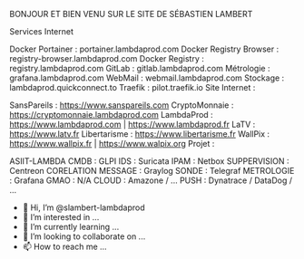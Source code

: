 BONJOUR ET BIEN VENU SUR LE SITE DE SÉBASTIEN LAMBERT
 

Services Internet

Docker Portainer : portainer.lambdaprod.com
Docker Registry Browser : registry-browser.lambdaprod.com
Docker Registry : registry.lambdaprod.com
GitLab : gitlab.lambdaprod.com
Métrologie : grafana.lambdaprod.com
WebMail : webmail.lambdaprod.com
Stockage : lambdaprod.quickconnect.to
Traefik : pilot.traefik.io
Site Internet :

SansPareils : https://www.sanspareils.com
CryptoMonnaie : https://cryptomonnaie.lambdaprod.com
LambdaProd : https://www.lambdaprod.com | https://www.lambdaprod.fr
LaTV : https://www.latv.fr
Libertarisme : https://www.libertarisme.fr
WallPix : https://www.wallpix.fr | https://www.walpix.org
Projet :

ASIIT-LAMBDA
CMDB : GLPI
IDS : Suricata
IPAM : Netbox
SUPPERVISION : Centreon
CORELATION MESSAGE : Graylog
SONDE : Telegraf
METROLOGIE : Grafana
GMAO : N/A
CLOUD : Amazone / ...
PUSH : Dynatrace / DataDog / …


- 👋 Hi, I’m @slambert-lambdaprod
- 👀 I’m interested in ...
- 🌱 I’m currently learning ...
- 💞️ I’m looking to collaborate on ...
- 📫 How to reach me ...

<!---
slambert-lambdaprod/slambert-lambdaprod is a ✨ special ✨ repository because its `README.md` (this file) appears on your GitHub profile.
You can click the Preview link to take a look at your changes.
--->
